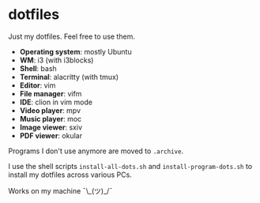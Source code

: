 # dotfiles

Just my dotfiles. Feel free to use them.

- **Operating system**: mostly Ubuntu
- **WM**: i3 (with i3blocks)
- **Shell**: bash
- **Terminal**: alacritty (with tmux)
- **Editor**: vim
- **File manager**: vifm
- **IDE**: clion in vim mode
- **Video player**: mpv
- **Music player**: moc
- **Image viewer**: sxiv
- **PDF viewer**: okular

Programs I don't use anymore are moved to ``.archive``.

I use the shell scripts ``install-all-dots.sh`` and ``install-program-dots.sh`` to install my dotfiles across various PCs.

Works on my machine ¯\\\_(ツ)_/¯
